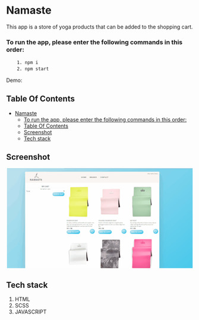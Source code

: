 # Namaste
This app is a store of yoga products that can be added to the shopping cart.

### To run the app, please enter the following commands in this order:
```sh
    1. npm i
    2. npm start
```

Demo:

## Table Of Contents
- [Namaste](#Namaste)
    - [To run the app, please enter the following commands in this order:](#to-run-the-app-please-enter-the-following-commands-in-this-order)
  - [Table Of Contents](#table-of-contents)
  - [Screenshot](#screenshot)
  - [Tech stack](#tech-stack)
  
## Screenshot
<p align="center"><img src="/dist/img/yogaStore.gif" width="500" /></p>

## Tech stack
1. HTML
2. SCSS
3. JAVASCRIPT

